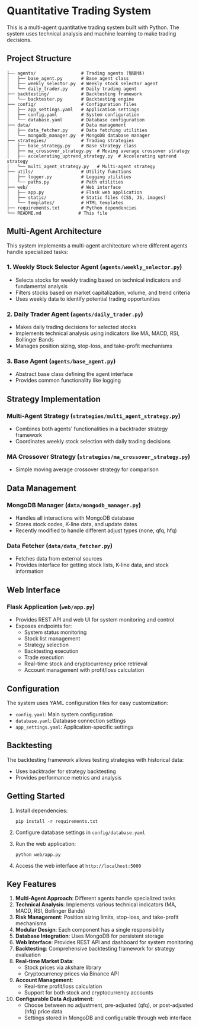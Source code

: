 # Quantitative Trading System

This is a multi-agent quantitative trading system built with Python. The system uses technical analysis and machine learning to make trading decisions.

## Project Structure

```
├── agents/                 # Trading agents (智能体)
│   ├── base_agent.py       # Base agent class
│   ├── weekly_selector.py  # Weekly stock selector agent
│   └── daily_trader.py     # Daily trading agent
├── backtesting/            # Backtesting framework
│   └── backtester.py       # Backtesting engine
├── config/                 # Configuration files
│   ├── app_settings.yaml   # Application settings
│   ├── config.yaml         # System configuration
│   └── database.yaml       # Database configuration
├── data/                   # Data management
│   ├── data_fetcher.py     # Data fetching utilities
│   └── mongodb_manager.py  # MongoDB database manager
├── strategies/             # Trading strategies
│   ├── base_strategy.py    # Base strategy class
│   ├── ma_crossover_strategy.py  # Moving average crossover strategy
│   ├── accelerating_uptrend_strategy.py  # Accelerating uptrend strategy
│   └── multi_agent_strategy.py   # Multi-agent strategy
├── utils/                  # Utility functions
│   ├── logger.py           # Logging utilities
│   └── paths.py            # Path utilities
├── web/                    # Web interface
│   ├── app.py              # Flask web application
│   ├── static/             # Static files (CSS, JS, images)
│   └── templates/          # HTML templates
├── requirements.txt        # Python dependencies
└── README.md              # This file
```

## Multi-Agent Architecture

This system implements a multi-agent architecture where different agents handle specialized tasks:

### 1. Weekly Stock Selector Agent (`agents/weekly_selector.py`)
- Selects stocks for weekly trading based on technical indicators and fundamental analysis
- Filters stocks based on market capitalization, volume, and trend criteria
- Uses weekly data to identify potential trading opportunities

### 2. Daily Trader Agent (`agents/daily_trader.py`)
- Makes daily trading decisions for selected stocks
- Implements technical analysis using indicators like MA, MACD, RSI, Bollinger Bands
- Manages position sizing, stop-loss, and take-profit mechanisms

### 3. Base Agent (`agents/base_agent.py`)
- Abstract base class defining the agent interface
- Provides common functionality like logging

## Strategy Implementation

### Multi-Agent Strategy (`strategies/multi_agent_strategy.py`)
- Combines both agents' functionalities in a backtrader strategy framework
- Coordinates weekly stock selection with daily trading decisions

### MA Crossover Strategy (`strategies/ma_crossover_strategy.py`)
- Simple moving average crossover strategy for comparison

## Data Management

### MongoDB Manager (`data/mongodb_manager.py`)
- Handles all interactions with MongoDB database
- Stores stock codes, K-line data, and update dates
- Recently modified to handle different adjust types (none, qfq, hfq)

### Data Fetcher (`data/data_fetcher.py`)
- Fetches data from external sources
- Provides interface for getting stock lists, K-line data, and stock information

## Web Interface

### Flask Application (`web/app.py`)
- Provides REST API and web UI for system monitoring and control
- Exposes endpoints for:
  - System status monitoring
  - Stock list management
  - Strategy selection
  - Backtesting execution
  - Trade execution
  - Real-time stock and cryptocurrency price retrieval
  - Account management with profit/loss calculation

## Configuration

The system uses YAML configuration files for easy customization:
- `config.yaml`: Main system configuration
- `database.yaml`: Database connection settings
- `app_settings.yaml`: Application-specific settings

## Backtesting

The backtesting framework allows testing strategies with historical data:
- Uses backtrader for strategy backtesting
- Provides performance metrics and analysis

## Getting Started

1. Install dependencies:
   ```
   pip install -r requirements.txt
   ```

2. Configure database settings in `config/database.yaml`

3. Run the web application:
   ```
   python web/app.py
   ```

4. Access the web interface at `http://localhost:5000`

## Key Features

1. **Multi-Agent Approach**: Different agents handle specialized tasks
2. **Technical Analysis**: Implements various technical indicators (MA, MACD, RSI, Bollinger Bands)
3. **Risk Management**: Position sizing limits, stop-loss, and take-profit mechanisms
4. **Modular Design**: Each component has a single responsibility
5. **Database Integration**: Uses MongoDB for persistent storage
6. **Web Interface**: Provides REST API and dashboard for system monitoring
7. **Backtesting**: Comprehensive backtesting framework for strategy evaluation
8. **Real-time Market Data**: 
   - Stock prices via akshare library
   - Cryptocurrency prices via Binance API
9. **Account Management**: 
   - Real-time profit/loss calculation
   - Support for both stock and cryptocurrency accounts
10. **Configurable Data Adjustment**: 
    - Choose between no adjustment, pre-adjusted (qfq), or post-adjusted (hfq) price data
    - Settings stored in MongoDB and configurable through web interface


